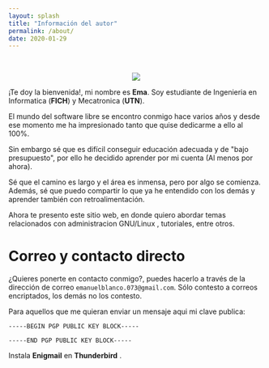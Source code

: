 ```yaml
---
layout: splash
title: "Información del autor"
permalink: /about/
date: 2020-01-29
---
```


<br>

<p align="center">
<img src="/assets/images/centrolinux.jpg">
</p>

¡Te doy la bienvenida!, mi nombre es **Ema**.
Soy estudiante de Ingenieria en Informatica (**FICH**) y Mecatronica (**UTN**).

El mundo del software libre se encontro conmigo hace varios años y desde ese
momento me ha impresionado tanto que quise dedicarme a ello al 100%.

Sin embargo sé que es difícil conseguir educación adecuada y de "bajo presupuesto",
por ello he decidido aprender por mi cuenta (Al menos por ahora).

Sé que el camino es largo y el área es inmensa, pero por algo se comienza. 
Además, sé que puedo compartir lo que ya he entendido con los demás y aprender 
también con retroalimentación.

Ahora te presento este sitio web, en donde quiero abordar temas relacionados 
con administracion GNU/Linux , tutoriales, entre otros. 

# Correo y contacto directo

¿Quieres ponerte en contacto conmigo?, puedes hacerlo a través de la dirección de correo `emanuelblanco.073@gmail.com`. Sólo contesto a correos encriptados, los demás no los contesto.

Para aquellos que me quieran enviar un mensaje aqui mi clave publica:

```
-----BEGIN PGP PUBLIC KEY BLOCK-----

-----END PGP PUBLIC KEY BLOCK-----
```

Instala  **Enigmail**  en **Thunderbird** .
